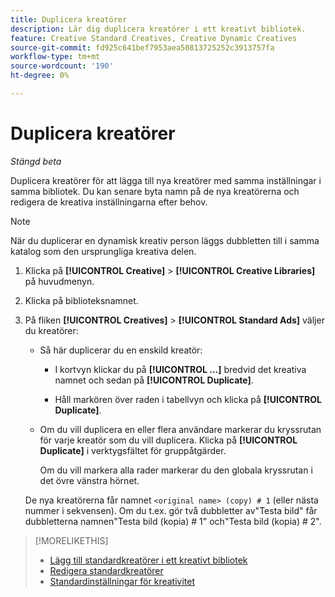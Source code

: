 ```yaml
---
title: Duplicera kreatörer
description: Lär dig duplicera kreatörer i ett kreativt bibliotek.
feature: Creative Standard Creatives, Creative Dynamic Creatives
source-git-commit: fd925c641bef7953aea50813725252c3913757fa
workflow-type: tm+mt
source-wordcount: '190'
ht-degree: 0%

---
```


# Duplicera kreatörer

*Stängd beta*

Duplicera kreatörer för att lägga till nya kreatörer med samma inställningar i samma bibliotek. Du kan senare byta namn på de nya kreatörerna och redigera de kreativa inställningarna efter behov.

>[!NOTE]
>
>När du duplicerar en dynamisk kreativ person läggs dubbletten till i samma katalog som den ursprungliga kreativa delen.

1. Klicka på **[!UICONTROL Creative]** > **[!UICONTROL Creative Libraries]** på huvudmenyn.

1. Klicka på biblioteksnamnet.

1. På fliken **[!UICONTROL Creatives]** > **[!UICONTROL Standard Ads]** väljer du kreatörer:

   * Så här duplicerar du en enskild kreatör:

      * I kortvyn klickar du på **[!UICONTROL ...]** bredvid det kreativa namnet och sedan på **[!UICONTROL Duplicate]**.

      * Håll markören över raden i tabellvyn och klicka på **[!UICONTROL Duplicate]**.

   * Om du vill duplicera en eller flera användare markerar du kryssrutan för varje kreatör som du vill duplicera. Klicka på **[!UICONTROL Duplicate]** i verktygsfältet för gruppåtgärder.

     Om du vill markera alla rader markerar du den globala kryssrutan i det övre vänstra hörnet.

   De nya kreatörerna får namnet `<original name> (copy) # 1` (eller nästa nummer i sekvensen). Om du t.ex. gör två dubbletter av&quot;Testa bild&quot; får dubbletterna namnen&quot;Testa bild (kopia) # 1&quot; och&quot;Testa bild (kopia) # 2&quot;.

<!-- Add to TOC later when this feature is available to users:

>* [Edit dynamic creatives](creative-edit-dynamic.md)
>* [Dynamic ad settings](creative-settings-dynamic.md)
-->

>[!MORELIKETHIS]
>
>* [Lägg till standardkreatörer i ett kreativt bibliotek](creative-add-standard.md)
>* [Redigera standardkreatörer](creative-edit-standard.md)
>* [Standardinställningar för kreativitet](creative-settings-standard.md)
